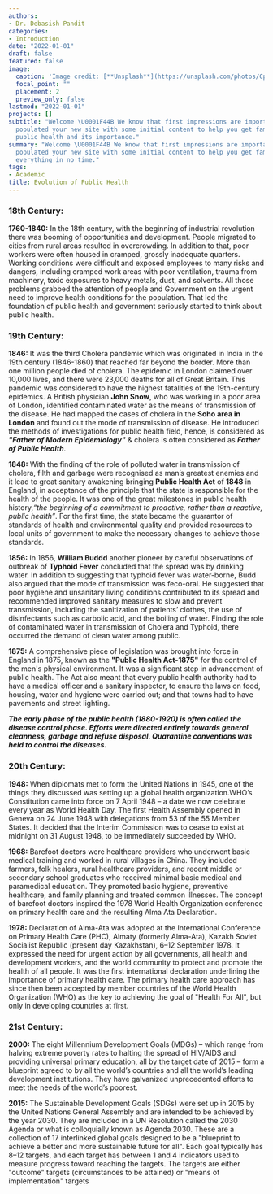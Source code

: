 ```yaml
---
authors:
- Dr. Debasish Pandit
categories:
- Introduction
date: "2022-01-01"
draft: false
featured: false
image:
  caption: 'Image credit: [**Unsplash**](https://unsplash.com/photos/CpkOjOcXdUY)'
  focal_point: ""
  placement: 2
  preview_only: false
lastmod: "2022-01-01"
projects: []
subtitle: "Welcome \U0001F44B We know that first impressions are important, so we've
  populated your new site with some initial content to help you get familiar with
  public health and its importance."
summary: "Welcome \U0001F44B We know that first impressions are important, so we've
  populated your new site with some initial content to help you get familiar with
  everything in no time."
tags:
- Academic
title: Evolution of Public Health
---
```




### 18th Century: 

**1760-1840:** In the 18th century, with the beginning of industrial revolution there was  booming of opportunities and development. People migrated to cities from rural areas resulted in overcrowding. In addition to that, poor workers were often housed in cramped, grossly inadequate quarters. Working conditions were difficult and exposed employees to many risks and dangers, including cramped work areas with poor ventilation, trauma from machinery, toxic exposures to heavy metals, dust, and solvents. All those problems grabbed the attention of people and Government on the urgent need to improve health conditions for the population. That led the foundation of public health and government seriously started to think about public health. 

### 19th Century: 

**1846:** It was the third Cholera pandemic which was originated in India in the 19th century (1846-1860) that reached far beyond the border. More than one million people died of cholera. The epidemic in London claimed over 10,000 lives, and there were 23,000 deaths for all of Great Britain. This pandemic was considered to have the highest fatalities of the 19th-century epidemics. A British physician **John Snow**, who was working in a poor area of London, identified contaminated water as the means of transmission of the disease.  He had mapped the cases of cholera in the **Soho area in London** and found out the mode of transmission of disease. He introduced the methods of investigations for public health field, hence, is considered as  ***"Father of Modern Epidemiology"*** & cholera is often considered as ***Father of Public Health***. 

**1848:** With the finding of the role of polluted water in transmission of cholera, filth and garbage were recognised as man’s greatest enemies and it lead to great sanitary awakening bringing **Public Health Act** of **1848** in England, in acceptance of the principle that the state is responsible for the health of the people. It was one of the great milestones in public health history,*“the beginning of a commitment to proactive, rather than a reactive, public health”*. For the first time, the state became the guarantor of standards of health and environmental quality and provided resources to local units of government to make the necessary changes to achieve those standards.

**1856:** In 1856, **William Buddd** another pioneer by careful observations of outbreak of **Typhoid Fever** concluded that the spread was by drinking water. In addition to suggesting that typhoid fever was water-borne, Budd also argued that the mode of transmission was feco-oral. He suggested that poor hygiene and unsanitary living conditions contributed to its spread and recommended improved sanitary measures to slow and prevent transmission, including the sanitization of patients’ clothes, the use of disinfectants such as carbolic acid, and the boiling of water. Finding the role of contaminated water in transmission of Cholera and Typhoid, there occurred the demand of clean water among public. 

**1875:** A comprehensive piece of legislation was brought into force in England in 1875, known as the **"Public Health Act-1875"** for the control of the men's physical environment. It was a significant step in advancement of public health. The Act also meant that every public health authority had to have a medical officer and a sanitary inspector, to ensure the laws on food, housing, water and hygiene were carried out; and that towns had to have pavements and street lighting.

***The early phase of the public health (1880-1920) is often called the disease control phase. Efforts were directed entirely towards general cleanness, garbage and refuse disposal.  Quarantine conventions was held to control the diseases.***

### 20th Century: 

**1948:** When diplomats met to form the United Nations in 1945, one of the things they discussed was setting up a global health organization.WHO’s Constitution came into force on 7 April 1948 – a date we now celebrate every year as World Health Day. The first Health Assembly opened in Geneva on 24 June 1948 with delegations from 53 of the 55 Member States. It decided that the Interim Commission was to cease to exist at midnight on 31 August 1948, to be immediately succeeded by WHO.


**1968:** Barefoot doctors  were healthcare providers who underwent basic medical training and worked in rural villages in China. They included farmers, folk healers, rural healthcare providers, and recent middle or secondary school graduates who received minimal basic medical and paramedical education. They promoted basic hygiene, preventive healthcare, and family planning and treated common illnesses. The concept of  barefoot doctors inspired the 1978 World Health Organization conference on primary health care and the resulting Alma Ata Declaration.

**1978:** Declaration of Alma-Ata was adopted at the International Conference on Primary Health Care (PHC), Almaty (formerly Alma-Ata), Kazakh Soviet Socialist Republic (present day Kazakhstan), 6–12 September 1978. It expressed the need for urgent action by all governments, all health and development workers, and the world community to protect and promote the health of all people. It was the first international declaration underlining the importance of primary health care. The primary health care approach has since then been accepted by member countries of the World Health Organization (WHO) as the key to achieving the goal of "Health For All", but only in developing countries at first.

### 21st Century: 

**2000:** The eight Millennium Development Goals (MDGs) – which range from halving extreme poverty rates to halting the spread of HIV/AIDS and providing universal primary education, all by the target date of 2015 – form a blueprint agreed to by all the world’s countries and all the world’s leading development institutions. They have galvanized unprecedented efforts to meet the needs of the world’s poorest.

**2015:** The  Sustainable Development Goals (SDGs) were set up in 2015 by the United Nations General Assembly and are intended to be achieved by the year 2030. They are included in a UN Resolution called the 2030 Agenda or what is colloquially known as Agenda 2030. These are a collection of 17 interlinked global goals designed to be a "blueprint to achieve a better and more sustainable future for all". Each goal typically has 8–12 targets, and each target has between 1 and 4 indicators used to measure progress toward reaching the targets. The targets are either "outcome" targets (circumstances to be attained) or "means of implementation" targets

